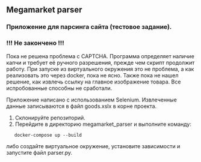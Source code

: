 ## Megamarket parser
### Приложение для парсинга сайта (тестовое задание).

### !!! Не закончено !!!

Пока не решена проблема с CAPTCHA. Программа определяет наличие капчи и требует её ручного разрешения, преждe чем скрипт продолжит работу. При запуске из виртуального окружения это не проблема, а как реализовать это через docker, пока не ясно.
Также пока не нашел решение, как извлечь ссылку на главное изображение товара. Все испробованные способны не сработали.

Приложение написано с использованием Selenium. Извлеченные данные записываются в файл goods.xslx в корне проекта.

1. Склонируйте репозиторий.
2. Перейдите в директорию megamarket_parser и выполните команду:

```
   docker-compose up --build
```

либо создайте виртуальное окружение, установите зависимости и запустите файл parser.py.